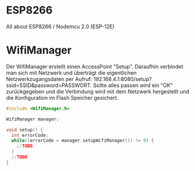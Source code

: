 # ESP8266
 All about ESP8266 / Nodemcu 2.0 (ESP-12E)

# WifiManager
Der WifiManager erstellt einen AccessPoint "Setup". Daraufhin verbindet man sich mit Netzwerk und überträgt die eigentlichen Netzwerkzugangsdaten per Aufruf: 192.168.4.1:8080/setup?ssid=SSID&password=PASSWORT. Sollte alles passen wird ein "OK" zurückgegeben und die Verbindung wird mit dem Netzwerk hergestellt und die Konfiguration im Flash Speicher gesichert.

```c++
#include <WifiManager.h>

WifiManager manager;

void setup() {
  int errorCode;
  while((errorCode = manager.setupWifiManager()) != 0) {
    //TODO
  }
  //TODO
}
```
